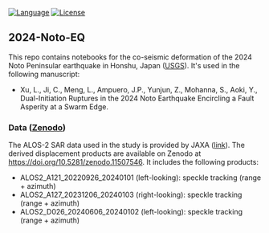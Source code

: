 [![Language](https://img.shields.io/badge/python-3.8%2B-blue?style=flat-square)](https://www.python.org/)
[![License](https://img.shields.io/badge/license-Apache--2.0-blue?style=flat-square)](https://github.com/yunjunz/2024-Noto-EQ/blob/main/LICENSE)

## 2024-Noto-EQ

This repo contains notebooks for the co-seismic deformation of the 2024 Noto Peninsular earthquake in Honshu, Japan ([USGS](https://earthquake.usgs.gov/earthquakes/eventpage/us6000m0xl/executive)). It's used in the following manuscript:

+ Xu, L., Ji, C., Meng, L., Ampuero, J.P., Yunjun, Z., Mohanna, S., Aoki, Y., Dual-Initiation Ruptures in the 2024 Noto Earthquake Encircling a Fault‬ Asperity at a Swarm Edge‬.

### Data ([Zenodo](https://doi.org/10.5281/zenodo.11507546))

The ALOS-2 SAR data used in the study is provided by JAXA ([link](https://www.eorc.jaxa.jp/ALOS/jp/dataset/open_and_free/palsar2_l11_l22_j.htm)). The derived displacement products are available on Zenodo at https://doi.org/10.5281/zenodo.11507546. It includes the following products:

+ ALOS2_A121_20220926_20240101 (left-looking): speckle tracking (range + azimuth)
+ ALOS2_A127_20231206_20240103 (right-looking): speckle tracking (range + azimuth)
+ ALOS2_D026_20240606_20240102 (left-looking): speckle tracking (range + azimuth)
